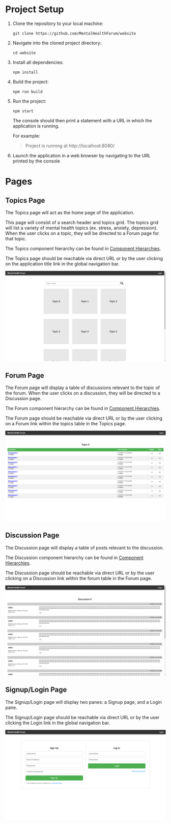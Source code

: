 # Project Setup

1. Clone the repository to your local machine:

   ```
   git clone https://github.com/MentalHealthForum/website
   ```

2. Navigate into the cloned project directory:

   ```
   cd website
   ```

3. Install all dependencies:

   ```
   npm install
   ```

4. Build the project:

   ```
   npm run build
   ```

5. Run the project:

   ```
   npm start
   ```

   The console should then print a statement with a URL in which the application is running.

   For example:

   > Project is running at http://localhost:8080/

6. Launch the application in a web browser by navigating to the URL printed by the console

# Pages

## Topics Page

The Topics page will act as the home page of the application.

This page will consist of a search header and topics grid. The topics grid will list a variety of mental health topics (ex. stress, anxiety, depression). When the user clicks on a topic, they will be directed to a Forum page for that topic.

The Topics component hierarchy can be found in [Component Hierarchies](./docs/COMPONENT_HIERARCHIES.md).

The Topics page should be reachable via direct URL or by the user clicking on the application title link in the global navigation bar.

![Topics page](./docs/topics.png)

## Forum Page

The Forum page will display a table of discussions relevant to the topic of the forum. When the user clicks on a discussion, they will be directed to a Discussion page.

The Forum component hierarchy can be found in [Component Hierarchies](./docs/COMPONENT_HIERARCHIES.md).

The Forum page should be reachable via direct URL or by the user clicking on a Forum link within the topics table in the Topics page.

![Forum page](./docs/forum.png)

## Discussion Page

The Discussion page will display a table of posts relevant to the discussion.

The Discussion component hierarchy can be found in [Component Hierarchies](./docs/COMPONENT_HIERARCHIES.md).

The Discussion page should be reachable via direct URL or by the user clicking on a Discussion link within the forum table in the Forum page.

![Discussion page](./docs/discussion.png)

## Signup/Login Page

The Signup/Login page will display two panes: a Signup page, and a Login pane.

The Signup/Login page should be reachable via direct URL or by the user clicking the Login link in the global navigation bar.

![Signup/Login page](./docs/login.png)

